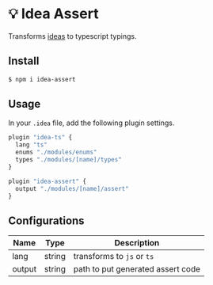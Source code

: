 # 💡 Idea Assert

Transforms [ideas](https://github.com/OSSPhilippines/idea) to 
typescript typings.

## Install

```bash
$ npm i idea-assert
```

## Usage

In your `.idea` file, add the following plugin settings.

```js
plugin "idea-ts" {
  lang "ts"
  enums "./modules/enums"
  types "./modules/[name]/types"
}

plugin "idea-assert" {
  output "./modules/[name]/assert"
}
```

## Configurations

| Name   | Type   | Description                        |
|--------|--------|------------------------------------|
| lang   | string | transforms to `js` or `ts`         |
| output | string | path to put generated assert code  |
